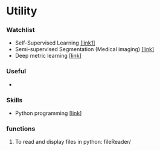 Utility
====

### Watchlist
- Self-Supervised Learning [[link1]](https://github.com/jason718/awesome-self-supervised-learning) 
- Semi-supervised Segmentation (Medical imaging) [[link]](https://github.com/HiLab-git/SSL4MIS)
- Deep metric learning [[link]](https://github.com/adigasu/Survey_of_Deep_Metric_Learning)

### Useful
- 

### Skills
- Python programming [[link]](https://dabeaz-course.github.io/practical-python/Notes/01_Introduction/02_Hello_world.html)

### functions
1. To read and display files in python: fileReader/
